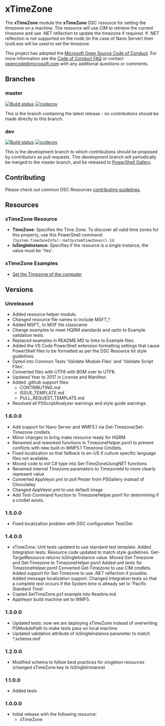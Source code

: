 # xTimeZone

The **xTimeZone** module the **xTimeZone** DSC resource for setting the timezone
on a machine. The resource will use CIM to retrieve the current timezone and use
.NET reflection to update the timezone if required. If .NET reflection is not
supported on the node (in the case of Nano Server) then tzutil.exe will be used
to set the timezone.

This project has adopted the [Microsoft Open Source Code of Conduct](https://opensource.microsoft.com/codeofconduct/).
For more information see the [Code of Conduct FAQ](https://opensource.microsoft.com/codeofconduct/faq/)
or contact [opencode@microsoft.com](mailto:opencode@microsoft.com) with any
additional questions or comments.

## Branches

### master

[![Build status](https://ci.appveyor.com/api/projects/status/7m4cwgkr5x4igpck/branch/master?svg=true)](https://ci.appveyor.com/project/PowerShell/xTimeZone/branch/master)
[![codecov](https://codecov.io/gh/PowerShell/xTimeZone/branch/master/graph/badge.svg)](https://codecov.io/gh/PowerShell/xTimeZone/branch/master)

This is the branch containing the latest release - no contributions should be made
directly to this branch.

### dev

[![Build status](https://ci.appveyor.com/api/projects/status/7m4cwgkr5x4igpck/branch/dev?svg=true)](https://ci.appveyor.com/project/PowerShell/xTimeZone/branch/dev)
[![codecov](https://codecov.io/gh/PowerShell/xTimeZone/branch/dev/graph/badge.svg)](https://codecov.io/gh/PowerShell/xTimeZone/branch/dev)

This is the development branch to which contributions should be proposed by contributors
as pull requests. This development branch will periodically be merged to the master
branch, and be released to [PowerShell Gallery](https://www.powershellgallery.com/).

## Contributing

Please check out common DSC Resources [contributing guidelines](https://github.com/PowerShell/DscResource.Kit/blob/master/CONTRIBUTING.md).

## Resources

### xTimeZone Resource

* **TimeZone**: Specifies the Time Zone. To discover all valid time zones for
  this property, use this PowerShell command: `[System.TimeZoneInfo]::GetSystemTimeZones().Id`.
* **IsSingleInstance**: Specifies if the resource is a single instance, the value
   must be 'Yes'.

### xTimeZone Examples

* [Set the Timezone of the computer](/Examples/xTimeZone/1-SetTimeZone.ps1)

## Versions

### Unreleased

* Added resource helper module.
* Changed resource file names to include MSFT_*.
* Added MSFT_ to MOF file classname
* Change examples to meet HQRM standards and optin to Example validation
  tests.
* Replaced examples in README.MD to links to Example files.
* Added the VS Code PowerShell extension formatting settings that cause PowerShell
  files to be formatted as per the DSC Resource kit style guidelines.
* Opted into Common Tests 'Validate Module Files' and 'Validate Script Files'.
* Converted files with UTF8 with BOM over to UTF8.
* Updated Year to 2017 in License and Manifest.
* Added .github support files:
  * CONTRIBUTING.md
  * ISSUE_TEMPLATE.md
  * PULL_REQUEST_TEMPLATE.md
* Resolved all PSScriptAnalyzer warnings and style guide warnings.

### 1.6.0.0

* Add support for Nano Server and WMF5.1 via Get-Timezone/Set-Timezone cmdlets.
* Minor changes to bring make resource ready for HQRM.
* Renamed and reworked functions in TimezoneHelper.psm1 to prevent conflicts with
  new built-in WMF5.1 Timezone Cmdlets.
* Fixed localization so that failback to en-US if culture specific language files
  not available.
* Moved code to init C# type into Set-TimeZoneUsingNET functions
* Renamed internal Timezone parameters to TimezoneId to more clearly represent value
* Converted AppVeyor.yml to pull Pester from PSGallery instead of Chocolatey
* Changed AppVeyor.yml to use default image
* Add Test-Command function to TimezoneHelper.psm1 for determining if a cmdlet exists.

### 1.5.0.0

* Fixed localization problem with DSC configuration Test/Get

### 1.4.0.0

* xTimeZone: Unit tests updated to use standard test template.
             Added Integration tests.
             Resource code updated to match style guidelines.
             Get-TargetResource returns IsSingleInstance value.
             Moved Get-Timezone and Set-Timezone to TimezoneHelper.psm1
             Added unit tests for TimezoneHelper.psm1
             Converted Get-Timezone to use CIM cmdlets.
             Added support for Set-Timezone to use .NET reflection if possible.
             Added message localization support.
             Changed Integration tests so that a complete test occurs if the
             System time is already set to 'Pacific Standard Time'.
* Copied SetTimeZone.ps1 example into Readme.md.
* AppVeyor build machine set to WMF5.

### 1.3.0.0

* Updated tests: now we are deploying xTimeZone instead of overwriting PSModulePath
  to make tests pass on local machine
* Updated validation attribute of IsSingleInstance parameter to match *.schema.mof

### 1.2.0.0

* Modified schema to follow best practices for singleton resources (changed
  xTimeZone key to IsSingleInstance)

### 1.1.0.0

* Added tests

### 1.0.0.0

* Initial release with the following resource:
  * xTimeZone
